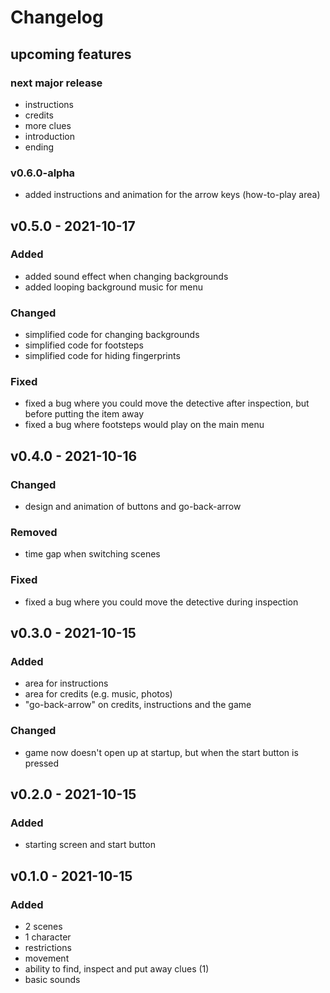 # Changelog

## upcoming features
### next major release
- instructions
- credits
- more clues
- introduction
- ending

### v0.6.0-alpha
- added instructions and animation for the arrow keys (how-to-play area)

## v0.5.0 - 2021-10-17
### Added
- added sound effect when changing backgrounds
- added looping background music for menu

### Changed
- simplified code for changing backgrounds
- simplified code for footsteps
- simplified code for hiding fingerprints

### Fixed
- fixed a bug where you could move the detective after inspection, but before putting the item away
- fixed a bug where footsteps would play on the main menu

## v0.4.0 - 2021-10-16
### Changed
- design and animation of buttons and go-back-arrow

### Removed
- time gap when switching scenes

### Fixed
- fixed a bug where you could move the detective during inspection

## v0.3.0 - 2021-10-15
### Added
- area for instructions
- area for credits (e.g. music, photos)
- "go-back-arrow" on credits, instructions and the game

### Changed
- game now doesn't open up at startup, but when the start button is pressed

## v0.2.0 - 2021-10-15
### Added
- starting screen and start button

## v0.1.0 - 2021-10-15
### Added
- 2 scenes
- 1 character
- restrictions
- movement
- ability to find, inspect and put away clues (1)
- basic sounds
